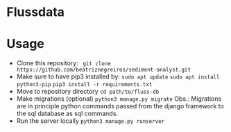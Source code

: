 # Flussdata


# Usage
- Clone this repository: `` git clone https://github.com/beatriznegreiros/sediment-analyst.git``
- Make sure to have pip3 installed by:
    ``sudo apt update``
    ``sudo apt install python3-pip``
    ``pip3 install -r requirements.txt ``
- Move to repository directory
    ``cd path/to/fluss-db``
- Make migrations (optional)
    ``python3 manage.py migrate``
Obs.: Migrations are in principle python commands passed from the django framework to the sql database as sql commands.
- Run the server locally
    ``python3 manage.py runserver``
